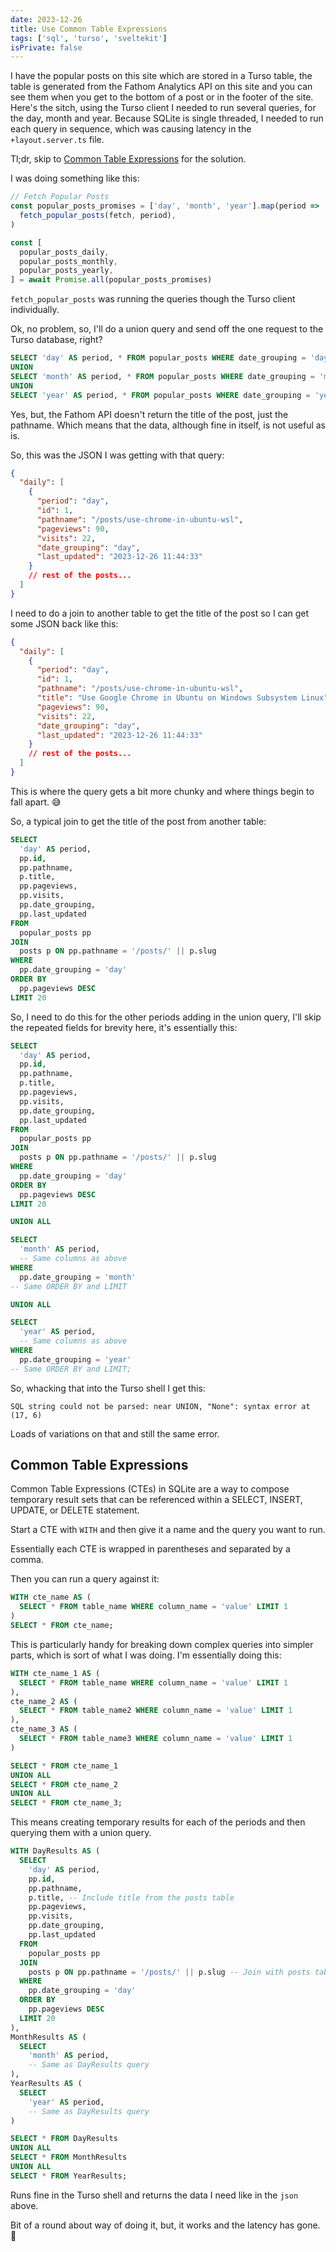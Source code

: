 ```yaml
---
date: 2023-12-26
title: Use Common Table Expressions
tags: ['sql', 'turso', 'sveltekit']
isPrivate: false
---
```


I have the popular posts on this site which are stored in a Turso
table, the table is generated from the Fathom Analytics API on this
site and you can see them when you get to the bottom of a post or in
the footer of the site. Here's the sitch, using the Turso client I
needed to run several queries, for the day, month and year. Because
SQLite is single threaded, I needed to run each query in sequence,
which was causing latency in the `+layout.server.ts` file.

Tl;dr, skip to [Common Table Expressions](#common-table-expressions)
for the solution.

I was doing something like this:

```ts
// Fetch Popular Posts
const popular_posts_promises = ['day', 'month', 'year'].map(period =>
  fetch_popular_posts(fetch, period),
)

const [
  popular_posts_daily,
  popular_posts_monthly,
  popular_posts_yearly,
] = await Promise.all(popular_posts_promises)
```

`fetch_popular_posts` was running the queries though the Turso client
individually.

Ok, no problem, so, I'll do a union query and send off the one request
to the Turso database, right?

```sql
SELECT 'day' AS period, * FROM popular_posts WHERE date_grouping = 'day'
UNION
SELECT 'month' AS period, * FROM popular_posts WHERE date_grouping = 'month'
UNION
SELECT 'year' AS period, * FROM popular_posts WHERE date_grouping = 'year';
```

Yes, but, the Fathom API doesn't return the title of the post, just
the pathname. Which means that the data, although fine in itself, is
not useful as is.

So, this was the JSON I was getting with that query:

```json
{
  "daily": [
    {
      "period": "day",
      "id": 1,
      "pathname": "/posts/use-chrome-in-ubuntu-wsl",
      "pageviews": 90,
      "visits": 22,
      "date_grouping": "day",
      "last_updated": "2023-12-26 11:44:33"
    }
    // rest of the posts...
  ]
}
```

I need to do a join to another table to get the title of the post so I
can get some JSON back like this:

```json
{
  "daily": [
    {
      "period": "day",
      "id": 1,
      "pathname": "/posts/use-chrome-in-ubuntu-wsl",
      "title": "Use Google Chrome in Ubuntu on Windows Subsystem Linux",
      "pageviews": 90,
      "visits": 22,
      "date_grouping": "day",
      "last_updated": "2023-12-26 11:44:33"
    }
    // rest of the posts...
  ]
}
```

This is where the query gets a bit more chunky and where things begin
to fall apart. 😅

So, a typical join to get the title of the post from another table:

```sql
SELECT
  'day' AS period,
  pp.id,
  pp.pathname,
  p.title,
  pp.pageviews,
  pp.visits,
  pp.date_grouping,
  pp.last_updated
FROM
  popular_posts pp
JOIN
  posts p ON pp.pathname = '/posts/' || p.slug
WHERE
  pp.date_grouping = 'day'
ORDER BY
  pp.pageviews DESC
LIMIT 20
```

So, I need to do this for the other periods adding in the union query,
I'll skip the repeated fields for brevity here, it's essentially this:

```sql
SELECT
  'day' AS period,
  pp.id,
  pp.pathname,
  p.title,
  pp.pageviews,
  pp.visits,
  pp.date_grouping,
  pp.last_updated
FROM
  popular_posts pp
JOIN
  posts p ON pp.pathname = '/posts/' || p.slug
WHERE
  pp.date_grouping = 'day'
ORDER BY
  pp.pageviews DESC
LIMIT 20

UNION ALL

SELECT
  'month' AS period,
  -- Same columns as above
WHERE
  pp.date_grouping = 'month'
-- Same ORDER BY and LIMIT

UNION ALL

SELECT
  'year' AS period,
  -- Same columns as above
WHERE
  pp.date_grouping = 'year'
-- Same ORDER BY and LIMIT;
```

So, whacking that into the Turso shell I get this:

```
SQL string could not be parsed: near UNION, "None": syntax error at (17, 6)
```

Loads of variations on that and still the same error.

## Common Table Expressions

Common Table Expressions (CTEs) in SQLite are a way to compose
temporary result sets that can be referenced within a SELECT, INSERT,
UPDATE, or DELETE statement.

Start a CTE with `WITH` and then give it a name and the query you want
to run.

Essentially each CTE is wrapped in parentheses and separated by a
comma.

Then you can run a query against it:

```sql
WITH cte_name AS (
  SELECT * FROM table_name WHERE column_name = 'value' LIMIT 1
)
SELECT * FROM cte_name;
```

This is particularly handy for breaking down complex queries into
simpler parts, which is sort of what I was doing. I'm essentially
doing this:

```sql
WITH cte_name_1 AS (
  SELECT * FROM table_name WHERE column_name = 'value' LIMIT 1
),
cte_name_2 AS (
  SELECT * FROM table_name2 WHERE column_name = 'value' LIMIT 1
),
cte_name_3 AS (
  SELECT * FROM table_name3 WHERE column_name = 'value' LIMIT 1
)

SELECT * FROM cte_name_1
UNION ALL
SELECT * FROM cte_name_2
UNION ALL
SELECT * FROM cte_name_3;
```

This means creating temporary results for each of the periods and then
querying them with a union query.

```sql
WITH DayResults AS (
  SELECT
    'day' AS period,
    pp.id,
    pp.pathname,
    p.title, -- Include title from the posts table
    pp.pageviews,
    pp.visits,
    pp.date_grouping,
    pp.last_updated
  FROM
    popular_posts pp
  JOIN
    posts p ON pp.pathname = '/posts/' || p.slug -- Join with posts table
  WHERE
    pp.date_grouping = 'day'
  ORDER BY
    pp.pageviews DESC
  LIMIT 20
),
MonthResults AS (
  SELECT
    'month' AS period,
    -- Same as DayResults query
),
YearResults AS (
  SELECT
    'year' AS period,
    -- Same as DayResults query
)

SELECT * FROM DayResults
UNION ALL
SELECT * FROM MonthResults
UNION ALL
SELECT * FROM YearResults;
```

Runs fine in the Turso shell and returns the data I need like in the
`json` above.

Bit of a round about way of doing it, but, it works and the latency
has gone. 🎉

